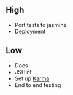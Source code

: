 ## High

* Port tests to jasmine
* Deployment

## Low

* Docs
* JSHint
* Set up [Karma](http://karma-runner.github.io/)
* End to end testing
